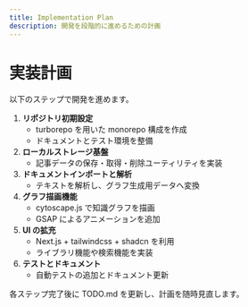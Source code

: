 ```yaml
---
title: Implementation Plan
description: 開発を段階的に進めるための計画
---
```


# 実装計画

以下のステップで開発を進めます。

1. **リポジトリ初期設定**
   - turborepo を用いた monorepo 構成を作成
   - ドキュメントとテスト環境を整備
2. **ローカルストレージ基盤**
   - 記事データの保存・取得・削除ユーティリティを実装
3. **ドキュメントインポートと解析**
   - テキストを解析し、グラフ生成用データへ変換
4. **グラフ描画機能**
   - cytoscape.js で知識グラフを描画
   - GSAP によるアニメーションを追加
5. **UI の拡充**
   - Next.js + tailwindcss + shadcn を利用
   - ライブラリ機能や検索機能を実装
6. **テストとドキュメント**
   - 自動テストの追加とドキュメント更新

各ステップ完了後に TODO.md を更新し、計画を随時見直します。

